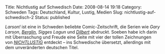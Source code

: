 Title: Nichtlustig auf Schwedisch
Date: 2008-08-14 19:18
Category: Schweden
Tags: Deutschland, Kultur, Lustig, Medien
Slug: nichtlustig-auf-schwedisch-2
Status: published

*Larson!* ist eine in Schweden beliebte Comic-Zeitschrift, die Serien
wie *Gary Larson*, [*Berglin*](http://www.svd.se/berglin), *Sigges
Lagun* und [*Dilbert*](http://www.dilbert.com) abdruckt. Soeben habe ich
darin mit Überraschung und Freude eine Seite mit vier der tollen
Zeichnungen von [*NICHTLUSTIG*](http://www.nichtlustig.de/main.html)
entdeckt – ins Schwedische übersetzt, allerdings mit dem unveränderten
deutschen Titel.

